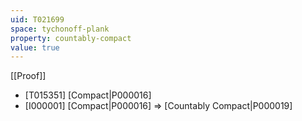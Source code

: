 ```yaml
---
uid: T021699
space: tychonoff-plank
property: countably-compact
value: true
---
```

[[Proof]]

* [T015351] [Compact|P000016]
* [I000001] [Compact|P000016] => [Countably Compact|P000019]

